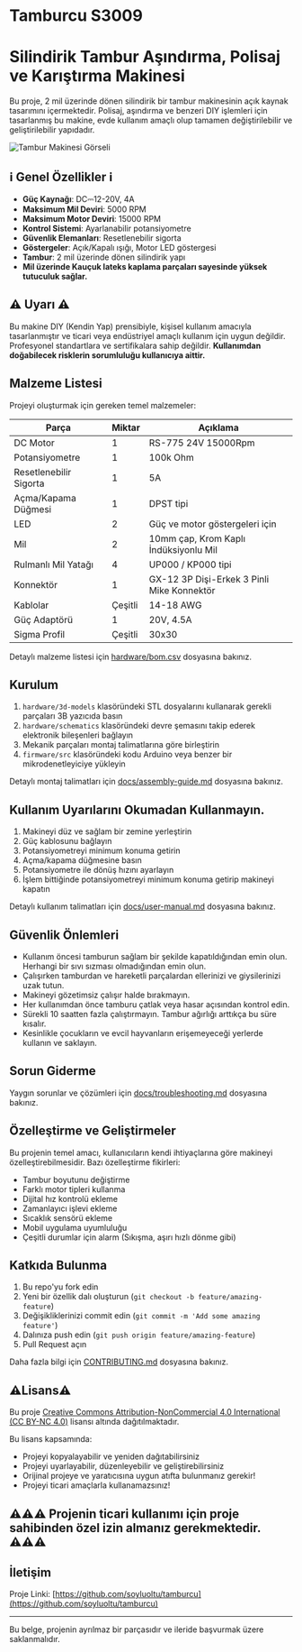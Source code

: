 # Tamburcu S3009
# Silindirik Tambur Aşındırma, Polisaj ve Karıştırma Makinesi

Bu proje, 2 mil üzerinde dönen silindirik bir tambur makinesinin açık kaynak tasarımını içermektedir. Polisaj, aşındırma ve benzeri DIY işlemleri için tasarlanmış bu makine, evde kullanım amaçlı olup tamamen değiştirilebilir ve geliştirilebilir yapıdadır.

![Tambur Makinesi Görseli](docs/images/device-overview_all.png)

## ℹ️ Genel Özellikler ℹ️

- **Güç Kaynağı**: DC⎓12-20V, 4A
- **Maksimum Mil Deviri**: 5000 RPM
- **Maksimum Motor Deviri**: 15000 RPM 
- **Kontrol Sistemi**: Ayarlanabilir potansiyometre
- **Güvenlik Elemanları**: Resetlenebilir sigorta
- **Göstergeler**: Açık/Kapalı ışığı, Motor LED göstergesi
- **Tambur**: 2 mil üzerinde dönen silindirik yapı
- **Mil üzerinde Kauçuk lateks kaplama parçaları sayesinde yüksek tutuculuk sağlar.**

## ⚠️ Uyarı ⚠️

Bu makine DIY (Kendin Yap) prensibiyle, kişisel kullanım amacıyla tasarlanmıştır ve ticari veya endüstriyel amaçlı kullanım için uygun değildir. Profesyonel standartlara ve sertifikalara sahip değildir. **Kullanımdan doğabilecek risklerin sorumluluğu kullanıcıya aittir.**

## Malzeme Listesi

Projeyi oluşturmak için gereken temel malzemeler:

| Parça | Miktar | Açıklama |
|-------|--------|----------|
| DC Motor | 1 | RS-775 24V 15000Rpm |
| Potansiyometre | 1 | 100k Ohm |
| Resetlenebilir Sigorta | 1 | 5A |
| Açma/Kapama Düğmesi | 1 | DPST tipi |
| LED | 2 | Güç ve motor göstergeleri için |
| Mil | 2 | 10mm çap, Krom Kaplı İndüksiyonlu Mil|
| Rulmanlı Mil Yatağı | 4 | UP000 / KP000 tipi |
| Konnektör | 1 | GX-12 3P Dişi-Erkek 3 Pinli Mike Konnektör  |
| Kablolar  | Çeşitli | 14-18 AWG |
| Güç Adaptörü | 1 | 20V, 4.5A |
| Sigma Profil | Çeşitli | 30x30 

Detaylı malzeme listesi için [hardware/bom.csv](hardware/bom.csv) dosyasına bakınız.

## Kurulum

1. `hardware/3d-models` klasöründeki STL dosyalarını kullanarak gerekli parçaları 3B yazıcıda basın
2. `hardware/schematics` klasöründeki devre şemasını takip ederek elektronik bileşenleri bağlayın
3. Mekanik parçaları montaj talimatlarına göre birleştirin
4. `firmware/src` klasöründeki kodu Arduino veya benzer bir mikrodenetleyiciye yükleyin

Detaylı montaj talimatları için [docs/assembly-guide.md](docs/assembly-guide.md) dosyasına bakınız.

## Kullanım Uyarılarını Okumadan Kullanmayın.

1. Makineyi düz ve sağlam bir zemine yerleştirin
2. Güç kablosunu bağlayın
3. Potansiyometreyi minimum konuma getirin
4. Açma/kapama düğmesine basın
5. Potansiyometre ile dönüş hızını ayarlayın
6. İşlem bittiğinde potansiyometreyi minimum konuma getirip makineyi kapatın

Detaylı kullanım talimatları için [docs/user-manual.md](docs/user-manual.md) dosyasına bakınız.

## Güvenlik Önlemleri

- Kullanım öncesi tamburun sağlam bir şekilde kapatıldığından emin olun. Herhangi bir sıvı sızması olmadığından emin olun. 
- Çalışırken tamburdan ve hareketli parçalardan ellerinizi ve giysilerinizi uzak tutun.
- Makineyi gözetimsiz çalışır halde bırakmayın.
- Her kullanımdan önce tamburu çatlak veya hasar açısından kontrol edin. 
- Sürekli 10 saatten fazla çalıştırmayın. Tambur ağırlığı arttıkça bu süre kısalır.
- Kesinlikle çocukların ve evcil hayvanların erişemeyeceği yerlerde kullanın ve saklayın.

## Sorun Giderme

Yaygın sorunlar ve çözümleri için [docs/troubleshooting.md](docs/troubleshooting.md) dosyasına bakınız.

## Özelleştirme ve Geliştirmeler

Bu projenin temel amacı, kullanıcıların kendi ihtiyaçlarına göre makineyi özelleştirebilmesidir. Bazı özelleştirme fikirleri:

- Tambur boyutunu değiştirme
- Farklı motor tipleri kullanma
- Dijital hız kontrolü ekleme
- Zamanlayıcı işlevi ekleme
- Sıcaklık sensörü ekleme
- Mobil uygulama uyumluluğu
- Çeşitli durumlar için alarm (Sıkışma, aşırı hızlı dönme gibi)

## Katkıda Bulunma

1. Bu repo'yu fork edin
2. Yeni bir özellik dalı oluşturun (`git checkout -b feature/amazing-feature`)
3. Değişikliklerinizi commit edin (`git commit -m 'Add some amazing feature'`)
4. Dalınıza push edin (`git push origin feature/amazing-feature`)
5. Pull Request açın

Daha fazla bilgi için [CONTRIBUTING.md](CONTRIBUTING.md) dosyasına bakınız.

## ⚠️Lisans⚠️

Bu proje [Creative Commons Attribution-NonCommercial 4.0 International (CC BY-NC 4.0)](https://creativecommons.org/licenses/by-nc/4.0/) lisansı altında dağıtılmaktadır.

Bu lisans kapsamında:
- Projeyi kopyalayabilir ve yeniden dağıtabilirsiniz
- Projeyi uyarlayabilir, düzenleyebilir ve geliştirebilirsiniz
- Orijinal projeye ve yaratıcısına uygun atıfta bulunmanız gerekir!
- Projeyi ticari amaçlarla kullanamazsınız!

## ⚠️⚠️⚠️ Projenin ticari kullanımı için proje sahibinden özel izin almanız gerekmektedir. ⚠️⚠️⚠️

## İletişim


Proje Linki: [https://github.com/soyluoltu/tamburcu](https://github.com/soyluoltu/tamburcu)

---

Bu belge, projenin ayrılmaz bir parçasıdır ve ileride başvurmak üzere saklanmalıdır.
